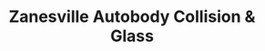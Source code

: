---
title: "Zanesville Autobody Collision & Glass"
url: /zanesville/zanesville-autobody-collision-und-glass/
shop: Autowerkstatt
---